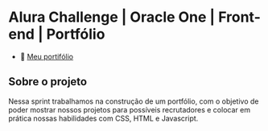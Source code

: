 # Alura Challenge | Oracle One | Front-end | Portfólio

-   :link: [Meu portifólio](https://darlisson-dev.vercel.app/)

## Sobre o projeto

Nessa sprint trabalhamos na construção de um portfólio, com o objetivo de poder mostrar nossos projetos para possíveis recrutadores e colocar em prática nossas habilidades com CSS, HTML e Javascript.

